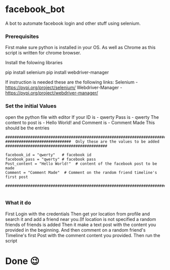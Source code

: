 # facebook_bot
A bot to automate facebook login and other stuff using selenium.

### Prerequisites
First make sure python is installed in your OS.
As well as Chrome as this script is written for chrome browser.

Install the folowing libraries

pip install selenium
pip install webdriver-manager

If instruction is needed these are the following links:
Selenium - https://pypi.org/project/selenium/
Webdriver-Manager - https://pypi.org/project/webdriver-manager/

### Set the initial Values
open the python file with editor
If your ID is - qwerty
Pass is - qwerty
The content to post is - Hello World!
and Comment is  - Comment Made
This should be the entries
```
###################################################################################################################
#############################  Only these are the values to be added  #############################################

facebook_id = "qwerty"   # facebook id 
facebook_pass = "qwerty" # facebook pass
Post_content = "Hello World!"  # content of the facebook post to be made
Comment = "Comment Made"  # Comment on the random friend timeline's first post

###################################################################################################################


```


### What it do

First Login with the credentials
Then get yor location from profile and search it and add a friend near you.(If location is not specified a random friends of friends is added
Then it make a text post with the content you provided in the beginning.
And then comment on a random friend's Timeline's first Post with the comment content you provided.
Then run the script

# Done :wink:
